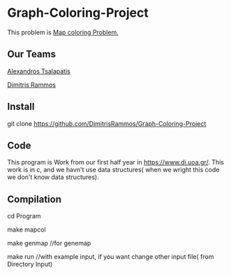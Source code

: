# Graph-Coloring-Project

This problem is [Map coloring Problem.](https://en.wikipedia.org/wiki/Map_coloring)

## Our Teams
[Alexandros Tsalapatis](https://github.com/Alex-techlab-dotcom)

[Dimitris Rammos](https://github.com/DimitrisRammos)

## Install

git clone https://github.com/DimitrisRammos/Graph-Coloring-Project

## Code
This program is Work from our first half year in https://www.di.uoa.gr/.
This work is in c, and we havn't use data structures( when we wright this code we don't know data structures).


## Compilation

cd Program

make mapcol

make genmap //for genemap

make run //with example input, if you want change other input file( from Directory Input)

